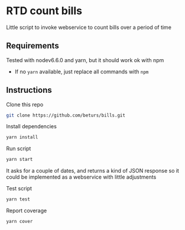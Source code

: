 # RTD count bills

Little script to invoke webservice to count bills over a period of time

## Requirements

Tested with nodev6.6.0 and yarn, but it should work ok with npm
* If no `yarn` available, just replace all commands with `npm`

## Instructions

Clone this repo
```sh
git clone https://github.com/beturs/bills.git
```

Install dependencies
```sh
yarn install
```

Run script
```sh
yarn start
```
It asks for a couple of dates, and returns a kind of JSON response so it could be implemented as a webservice with little adjustments

Test script
```sh
yarn test
```

Report coverage
```
yarn cover
```
